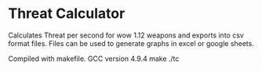 # Threat Calculator
Calculates Threat per second for wow 1.12 weapons and exports into csv format files. Files can be used to generate graphs in excel or google sheets. 

Compiled with makefile. GCC version 4.9.4
	 make
	 ./tc